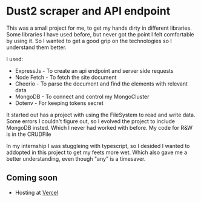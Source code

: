 # Dust2 scraper and API endpoint

This was a small project for me, to get my hands dirty in different libraries.
Some libraries I have used before, but never got the point I felt comfortable by using it. So I wanted to get a good grip on the technologies so I understand them better.

 I used:
 - ExpressJs - To create an api endpoint and server side requests
 - Node Fetch - To fetch the site document
 - Cheerio - To parse the document and find the elements with relevant data
 - MongoDB - To connect and control my MongoCluster
 - Dotenv - For keeping tokens secret

It started out has a project with using the FileSystem to read and write data. Some errors I couldn't figure out, so I evolved the project to include MongoDB insted. Which I never had worked with before.
My code for R&W is in the CRUDFile

In my internship I was stuggleing with typescript, so I desided I wanted to addopted in this project to get my feets more wet. Which also gave me a better understanding, even though "any" is a timesaver. 

## Coming soon

- Hosting at [Vercel](https://vercel.com/)